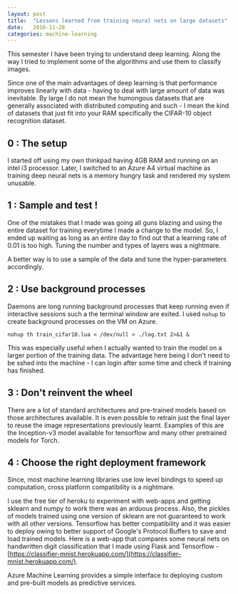 ```yaml
---
layout: post
title:  "Lessons learned from training neural nets on large datasets"
date:   2016-11-28
categories: machine-learning
---
```


This semester I have been trying to understand deep learning. Along the way I tried to implement some of the algorithms
and use them to classify images.

Since one of the main advantages of deep learning is that performance improves 
linearly with data - having to deal with large amount of data 
was inevitable. By large I do not mean the humongous datasets that are generally associated with distributed computing
and such - I mean the kind of datasets that just fit into your RAM specifically the CIFAR-10 object recognition dataset.


## 0 : The setup
I started off using my own thinkpad having 4GB RAM and running on an intel i3 processor. Later, I switched to
an Azure A4 virtual machine as training deep neural nets is a memory hungry task and rendered my system unusable.

## 1 : Sample and test !
One of the mistakes that I made was going all guns blazing and using the entire dataset for training everytime 
I made a change to the model. So, I ended up waiting as long as an entire day to find out that a learning rate of 0.01 is
too high. Tuning the number and types of layers was a nightmare.

A better way is to use a sample of the data and tune the hyper-parameters accordingly.

## 2 : Use background processes
Daemons are long running background processes that keep running even if interactive sessions such a the terminal window
are exited.
I used `nohup` to create background processes on the VM on Azure.

```
nohup th train_cifar10.lua < /dev/null > ./log.txt 2>&1 &
```

This was especially useful when I actually wanted to train the model on a larger portion of the training data. The advantage here being I don't need to be sshed into
the machine - I can login after some time and check if training has finished.

## 3 : Don't reinvent the wheel
There are a lot of standard architectures and pre-trained models based on those architectures available. It is even possible
to retrain just the final layer to reuse the image representations previously learnt. Examples of this are the Inception-v3 model
available for tensorflow and many other pretrained models for Torch.

## 4 : Choose the right deployment framework 
Since, most machine learning libraries use low level bindings to speed up computation, 
cross platform compatibility is a nightmare.

I use the free tier of heroku to experiment with web-apps and getting sklearn and numpy to work there was an 
arduous process. Also, the pickles of models trained using one version of sklearn are not guaranteed to work with all other versions.
Tensorflow has better compatibility and it was easier to deploy owing to better support of Google's Protocol Buffers
to save and load trained models. Here is a web-app that compares some neural nets on handwritten digit classification 
that I made using Flask and Tensorflow - [https://classifier-mnist.herokuapp.com/](https://classifier-mnist.herokuapp.com/).


Azure Machine Learning provides a simple interface to deploying custom and pre-built models as predictive services.